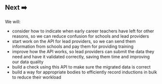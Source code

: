 ## Next ➡️

We will:

* consider how to indicate when early career teachers have left for other reasons, so we can reduce confusion for schools and lead providers
* start work on the API for lead providers, so we can send them information from schools and pay them for providing training
* improve how the API works, so lead providers can submit the data they need and have it validated correctly, saving them time and improving our data quality
* build a check using this API to make sure the migrated data is correct
* build a way for appropriate bodies to efficiently record inductions in bulk to reduce their workload
